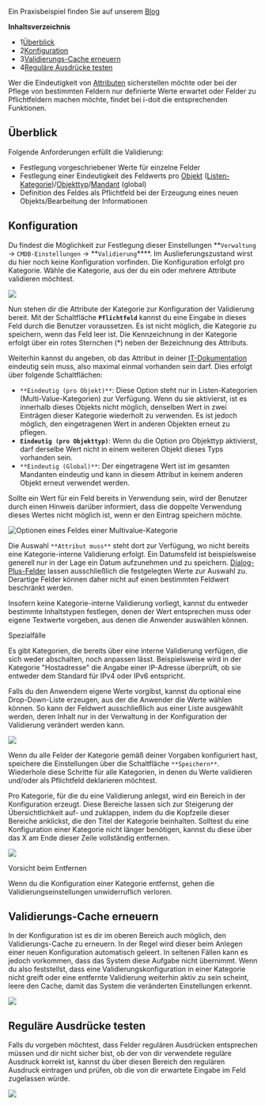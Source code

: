 Ein Praxisbeispiel finden Sie auf unserem [Blog](https://www.i-doit.com/blog/validierung-von-daten-und-eingaben-in-i-doit/)

**Inhaltsverzeichnis**

*   1[Überblick](#ValidierungundPflichtfelder-Überblick)
*   2[Konfiguration](#ValidierungundPflichtfelder-Konfiguration)
*   3[Validierungs-Cache erneuern](#ValidierungundPflichtfelder-Validierungs-Cacheerneuern)
*   4[Reguläre Ausdrücke testen](#ValidierungundPflichtfelder-ReguläreAusdrücketesten)

  

Wer die Eindeutigkeit von [Attributen](/display/de/Glossar) sicherstellen möchte oder bei der Pflege von bestimmten Feldern nur definierte Werte erwartet oder Felder zu Pflichtfeldern machen möchte, findet bei i-doit die entsprechenden Funktionen.

Überblick
---------

Folgende Anforderungen erfüllt die Validierung:

*   Festlegung vorgeschriebener Werte für einzelne Felder
*   Festlegung einer Eindeutigkeit des Feldwerts pro [Objekt](/display/de/Struktur+der+IT-Dokumentation) ([Listen-Kategorie](/display/de/Struktur+der+IT-Dokumentation))/[Objekttyp](/display/de/Struktur+der+IT-Dokumentation)/[Mandant](/display/de/Glossar) (global)
*   Definition des Feldes als Pflichtfeld bei der Erzeugung eines neuen Objekts/Bearbeitung der Informationen

Konfiguration
-------------

Du findest die Möglichkeit zur Festlegung dieser Einstellungen **`Verwaltung` → `CMDB-Einstellungen` → **`Validierung`****. Im Auslieferungszustand wirst du hier noch keine Konfiguration vorfinden. Die Konfiguration erfolgt pro Kategorie. Wähle die Kategorie, aus der du ein oder mehrere Attribute validieren möchtest.

![](/download/attachments/18808895/image2021-10-4_8-50-3.png?version=1&modificationDate=1633330203470&api=v2&effects=drop-shadow)

Nun stehen dir die Attribute der Kategorie zur Konfiguration der Validierung bereit. Mit der Schaltfläche **`Pflichtfeld`** kannst du eine Eingabe in dieses Feld durch die Benutzer voraussetzen. Es ist nicht möglich, die Kategorie zu speichern, wenn das Feld leer ist. Die Kennzeichnung in der Kategorie erfolgt über ein rotes Sternchen (\*) neben der Bezeichnung des Attributs.

Weiterhin kannst du angeben, ob das Attribut in deiner [IT-Dokumentation](/display/de/Struktur+der+IT-Dokumentation) eindeutig sein muss, also maximal einmal vorhanden sein darf. Dies erfolgt über folgende Schaltflächen:

*   `**Eindeutig (pro Objekt)**`: Diese Option steht nur in Listen-Kategorien (Multi-Value-Kategorien) zur Verfügung. Wenn du sie aktivierst, ist es innerhalb dieses Objekts nicht möglich, denselben Wert in zwei Einträgen dieser Kategorie wiederholt zu verwenden. Es ist jedoch möglich, den eingetragenen Wert in anderen Objekten erneut zu pflegen.
*   **`Eindeutig (pro Objekttyp)`**: Wenn du die Option pro Objekttyp aktivierst, darf derselbe Wert nicht in einem weiteren Objekt dieses Typs vorhanden sein.
*   `**Eindeutig (Global)**`: Der eingetragene Wert ist im gesamten Mandanten eindeutig und kann in diesem Attribut in keinem anderen Objekt erneut verwendet werden.

Sollte ein Wert für ein Feld bereits in Verwendung sein, wird der Benutzer durch einen Hinweis darüber informiert, dass die doppelte Verwendung dieses Wertes nicht möglich ist, wenn er den Eintrag speichern möchte.

![Optionen eines Feldes einer Multivalue-Kategorie](/download/attachments/18808895/Validierung%20Multi-Value.png?version=1&modificationDate=1449160102212&api=v2&effects=drop-shadow "Optionen eines Feldes einer Multivalue-Kategorie")

Die Auswahl `**Attribut muss**` steht dort zur Verfügung, wo nicht bereits eine Kategorie-interne Validierung erfolgt. Ein Datumsfeld ist beispielsweise generell nur in der Lage ein Datum aufzunehmen und zu speichern. [Dialog-Plus-Felder](/display/de/Attributfelder) lassen ausschließlich die festgelegten Werte zur Auswahl zu. Derartige Felder können daher nicht auf einen bestimmten Feldwert beschränkt werden.

Insofern keine Kategorie-interne Validierung vorliegt, kannst du entweder bestimmte Inhaltstypen festlegen, denen der Wert entsprechen muss oder eigene Textwerte vorgeben, aus denen die Anwender auswählen können.

Spezialfälle

Es gibt Kategorien, die bereits über eine interne Validierung verfügen, die sich weder abschalten, noch anpassen lässt. Beispielsweise wird in der Kategorie "Hostadresse" die Angabe einer IP-Adresse überprüft, ob sie entweder dem Standard für IPv4 oder IPv6 entspricht.

Falls du den Anwendern eigene Werte vorgibst, kannst du optional eine Drop-Down-Liste erzeugen, aus der die Anwender die Werte wählen können. So kann der Feldwert ausschließlich aus einer Liste ausgewählt werden, deren Inhalt nur in der Verwaltung in der Konfiguration der Validierung verändert werden kann.

![](/download/attachments/18808895/Validierung%20eigene%20Werte.png?version=1&modificationDate=1449160102178&api=v2&effects=drop-shadow)

Wenn du alle Felder der Kategorie gemäß deiner Vorgaben konfiguriert hast, speichere die Einstellungen über die Schaltfläche `**Speichern**`. Wiederhole diese Schritte für alle Kategorien, in denen du Werte validieren und/oder als Pflichtfeld deklarieren möchtest.

Pro Kategorie, für die du eine Validierung anlegst, wird ein Bereich in der Konfiguration erzeugt. Diese Bereiche lassen sich zur Steigerung der Übersichtlichkeit auf- und zuklappen, indem du die Kopfzeile dieser Bereiche anklickst, die den Titel der Kategorie beinhalten. Solltest du eine Konfiguration einer Kategorie nicht länger benötigen, kannst du diese über das X am Ende dieser Zeile vollständig entfernen.

![](/download/attachments/18808895/Validierung%20Kategorieliste.png?version=2&modificationDate=1449219527643&api=v2&effects=drop-shadow)

Vorsicht beim Entfernen

Wenn du die Konfiguration einer Kategorie entfernst, gehen die Validierungseinstellungen unwiderruflich verloren.

Validierungs-Cache erneuern
---------------------------

In der Konfiguration ist es dir im oberen Bereich auch möglich, den Validierungs-Cache zu erneuern. In der Regel wird dieser beim Anlegen einer neuen Konfiguration automatisch geleert. In seltenen Fällen kann es jedoch vorkommen, dass das System diese Aufgabe nicht übernimmt. Wenn du also feststellst, dass eine Validierungskonfiguration in einer Kategorie nicht greift oder eine entfernte Validierung weiterhin aktiv zu sein scheint, leere den Cache, damit das System die veränderten Einstellungen erkennt.

![](/download/attachments/18808895/image2021-10-4_9-7-19.png?version=1&modificationDate=1633331239877&api=v2&effects=drop-shadow)

Reguläre Ausdrücke testen
-------------------------

Falls du vorgeben möchtest, dass Felder regulären Ausdrücken entsprechen müssen und dir nicht sicher bist, ob der von dir verwendete reguläre Ausdruck korrekt ist, kannst du über diesen Bereich den regulären Ausdruck eintragen und prüfen, ob die von dir erwartete Eingabe im Feld zugelassen würde.

![](/download/attachments/18808895/image2021-10-4_9-7-49.png?version=1&modificationDate=1633331270048&api=v2&effects=drop-shadow)